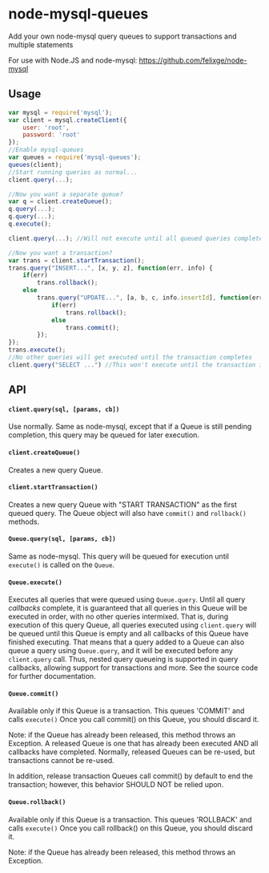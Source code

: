 # node-mysql-queues

Add your own node-mysql query queues to support transactions and multiple statements

For use with Node.JS and node-mysql: https://github.com/felixge/node-mysql

## Usage

```javascript
var mysql = require('mysql');
var client = mysql.createClient({
	user: 'root',
	password: 'root'
});
//Enable mysql-queues
var queues = require('mysql-queues');
queues(client);
//Start running queries as normal...
client.query(...);

//Now you want a separate queue?
var q = client.createQueue();
q.query(...); 
q.query(...);
q.execute();

client.query(...); //Will not execute until all queued queries completed.

//Now you want a transaction?
var trans = client.startTransaction();
trans.query("INSERT...", [x, y, z], function(err, info) {
	if(err)
		trans.rollback();
	else
		trans.query("UPDATE...", [a, b, c, info.insertId], function(err) {
			if(err)
				trans.rollback();
			else
				trans.commit();
		});
});
trans.execute();
//No other queries will get executed until the transaction completes
client.query("SELECT ...") //This won't execute until the transaction is COMPLETELY done (including callbacks)
```

## API

#### `client.query(sql, [params, cb])`

Use normally. Same as node-mysql, except that if a Queue is still pending
completion, this query may be queued for later execution.

#### `client.createQueue()`

Creates a new query Queue.

#### `client.startTransaction()`

Creates a new query Queue with "START TRANSACTION" as the first queued query.
The Queue object will also have `commit()` and `rollback()` methods.

#### `Queue.query(sql, [params, cb])`

Same as node-mysql. This query will be queued for execution until `execute()`
is called on the `Queue`.

#### `Queue.execute()`

Executes all queries that were queued using `Queue.query`. Until all query
*callbacks* complete, it is guaranteed that all queries in this Queue
will be executed in order, with no other queries intermixed.  That is, during
execution of this query Queue, all queries executed using `client.query` will
be queued until this Queue is empty and all callbacks of this Queue have
finished executing. That means that a query added to a Queue can also queue
a query using `Queue.query`, and it will be executed before any `client.query`
call. Thus, nested query queueing is supported in query callbacks, allowing support
for transactions and more. See the source code for further documentation.

#### `Queue.commit()`

Available only if this Queue is a transaction. This queues 'COMMIT' and calls `execute()`
Once you call commit() on this Queue, you should discard it.

Note: if the Queue has already been released, this method throws an Exception.
A released Queue is one that has already been executed AND all callbacks have completed.
Normally, released Queues can be re-used, but transactions cannot be re-used.

In addition, release transaction Queues call commit() by default to end the transaction; however, this behavior SHOULD NOT be relied upon.

#### `Queue.rollback()`

Available only if this Queue is a transaction. This queues 'ROLLBACK' and calls `execute()`
Once you call rollback() on this Queue, you should discard it.

Note: if the Queue has already been released, this method throws an Exception.

